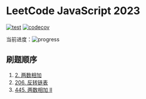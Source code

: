 # LeetCode JavaScript 2023

[![test](https://github.com/tjx666/tsconfig/actions/workflows/test.yml/badge.svg)](https://github.com/tjx666/tsconfig/actions/workflows/test.yml) [![codecov](https://codecov.io/gh/tjx666/leetcode-javascript-2023/branch/main/graph/badge.svg?token=FQDHJODKYD)](https://codecov.io/gh/tjx666/leetcode-javascript-2023)

当前进度：![progress](https://img.shields.io/badge/3%2F200-green)

## 刷题顺序

1. [2. 两数相加](https://leetcode.cn/problems/add-two-numbers/)
2. [206. 反转链表](https://leetcode.cn/problems/reverse-linked-list/)
3. [445. 两数相加 II](https://leetcode.cn/problems/add-two-numbers-ii/)
